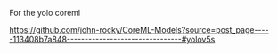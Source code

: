 For the yolo coreml

https://github.com/john-rocky/CoreML-Models?source=post_page-----113408b7a848--------------------------------#yolov5s
